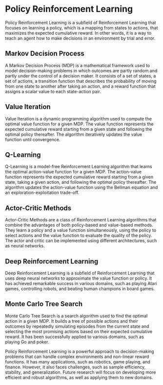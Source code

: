# Policy Reinforcement Learning

Policy Reinforcement Learning is a subfield of Reinforcement Learning that focuses on learning a policy, which is a mapping from states to actions, that maximizes the expected cumulative reward. In other words, it is a way to teach an agent how to make decisions in an environment by trial and error.

## Markov Decision Process

A Markov Decision Process (MDP) is a mathematical framework used to model decision-making problems in which outcomes are partly random and partly under the control of a decision maker. It consists of a set of states, a set of actions, a transition function that describes the probability of moving from one state to another after taking an action, and a reward function that assigns a scalar value to each state-action pair.

## Value Iteration

Value Iteration is a dynamic programming algorithm used to compute the optimal value function for a given MDP. The value function represents the expected cumulative reward starting from a given state and following the optimal policy thereafter. The algorithm iteratively updates the value function until convergence.

## Q-Learning

Q-Learning is a model-free Reinforcement Learning algorithm that learns the optimal action-value function for a given MDP. The action-value function represents the expected cumulative reward starting from a given state, taking a given action, and following the optimal policy thereafter. The algorithm updates the action-value function using the Bellman equation and an exploration-exploitation trade-off.

## Actor-Critic Methods

Actor-Critic Methods are a class of Reinforcement Learning algorithms that combine the advantages of both policy-based and value-based methods. They learn a policy and a value function simultaneously, using the policy to select actions and the value function to evaluate the quality of the policy. The actor and critic can be implemented using different architectures, such as neural networks.

## Deep Reinforcement Learning

Deep Reinforcement Learning is a subfield of Reinforcement Learning that uses deep neural networks to approximate the value function or policy. It has achieved remarkable success in various domains, such as playing Atari games, controlling robots, and beating human champions in board games.

## Monte Carlo Tree Search

Monte Carlo Tree Search is a search algorithm used to find the optimal action in a given MDP. It builds a tree of possible actions and their outcomes by repeatedly simulating episodes from the current state and selecting the most promising actions based on their expected cumulative reward. It has been successfully applied to various domains, such as playing Go and poker.

Policy Reinforcement Learning is a powerful approach to decision-making problems that can handle complex environments and non-linear reward functions. It has many applications, such as robotics, game playing, and finance. However, it also faces challenges, such as sample efficiency, stability, and generalization. Future research will focus on developing more efficient and robust algorithms, as well as applying them to new domains.
